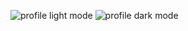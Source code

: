 ![profile light mode](https://user-images.githubusercontent.com/10386119/159616108-7c105c9c-5a9a-45a3-8fb5-fcebcad4d50e.svg#gh-light-mode-only)
![profile dark mode](https://user-images.githubusercontent.com/10386119/159616105-0ea7d878-5b93-4de0-ad2b-a7000ce75fa0.svg#gh-dark-mode-only)

